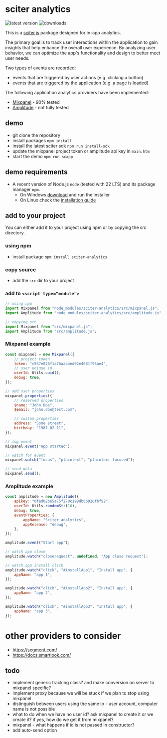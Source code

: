 # sciter analytics

![latest version](https://img.shields.io/npm/v/sciter-analytics.svg)
![downloads](https://img.shields.io/npm/dy/sciter-analytics.svg)

This is a [sciter.js](https://sciter.com/) package designed for in-app analytics.

The primary goal is to track user interactions within the application to gain insights that help enhance the overall user experience. By analyzing user behavior, we can optimize the app's functionality and design to better meet user needs.

Two types of events are recorded:

  * events that are triggered by user actions (e.g. clicking a button)
  * events that are triggered by the application (e.g. a page is loaded)

The following application analytics providers have been implemented:

- [Mixpanel](https://mixpanel.com/) - 90% tested
- [Amplitude](https://amplitude.com/) - not fully tested

## demo

- git clone the repository
- install packages `npm install`
- install the latest sciter sdk `npm run install-sdk`
- update the mixpanel project token or amplitude api key in `main.htm`
- start the demo `npm run scapp`

## demo requirements

- A recent version of Node.js `node` (tested with 22 LTS) and its package manager `npm`.
    - On Windows [download](https://nodejs.dev/download/) and run the installer
    - On Linux check the [installation guide](https://www.digitalocean.com/community/tutorials/how-to-install-node-js-on-ubuntu-20-04#option-2-%E2%80%94-installing-node-js-with-apt-using-a-nodesource-ppa)

## add to your project

You can either add it to your project using npm or by copying the src directory.

### using npm

- install package `npm install sciter-analytics`

### copy source

- add the `src` dir to your project

### add to `<script type="module">`

```js
// using npm
import Mixpanel from "node_modules/sciter-analytics/src/mixpanel.js";
import Amplitude from "node_modules/sciter-analytics/src/amplitude.js";

// copying src
import Mixpanel from "src/mixpanel.js";
import Amplitude from "src/amplitude.js";
```

### Mixpanel example

```js
const mixpanel = new Mixpanel({
    // project token
    token: "c557e826f1a76aaa4ed02e4681f95ae4",
    // user unique id
    userId: Utils.uuid(),
    debug: true,
});

// add user properties
mixpanel.properties({
    // reserved properties
    $name: "John Doe",
    $email: "john.doe@test.com",

    // custom properties
    address: "Some street",
    birthday: "1987-02-11",
});

// log event
mixpanel.event("App started");

// watch for event
mixpanel.watch("focus", "plaintext", "plaintext focused");

// send data
mixpanel.send();
```

### Amplitude example

```js
const amplitude = new Amplitude({
    apikey: "0fad02b65a75f270c199db6b920fbf92",
    userId: Utils.randomStr(10),
    debug: true,
    eventProperties: {
        appName: "Sciter analytics",
        appRelease: "debug",
    },
});

amplitude.event("Start app");

// watch app close
amplitude.watch("closerequest", undefined, "App close request");

// watch app install click
amplitude.watch("click", "#installApp1", "Install app", {
    appName: "app 1",
});

amplitude.watch("click", "#installApp2", "Install app", {
    appName: "app 2",
});

amplitude.watch("click", "#installApp3", "Install app", {
    appName: "app 3",
});
```

# other providers to consider

- https://segment.com/
- https://docs.smartlook.com/

## todo

- implement generic tracking class? and make conversion on server to mixpanel specific?
- implement proxy because we will be stuck if we plan to stop using mixpanel
- distinguish between users using the same ip - user account, computer name is not possible
- what to do when we have no user id? ask mixpanel to create it or we create it? if yes, how do we get it from mixpanel?
- mixpanel - what happens if id is not passed in constructor?
- add auto-send option
